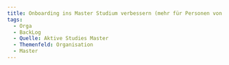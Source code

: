 ```yaml
---
title: Onboarding ins Master Studium verbessern (mehr für Personen von außerhalb)
tags:
  - Orga
  - BackLog
  - Quelle: Aktive Studies Master
  - Themenfeld: Organisation
  - Master
---
```

